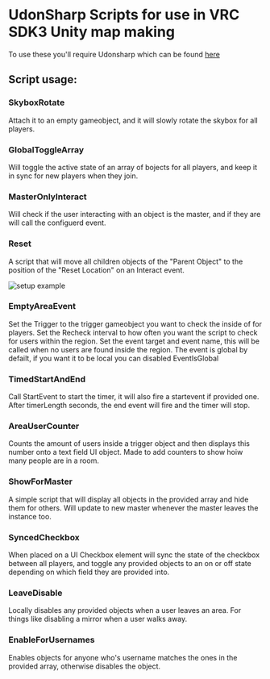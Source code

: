# UdonSharp Scripts for use in VRC SDK3 Unity map making
To use these you'll require Udonsharp which can be found [here](https://github.com/MerlinVR/UdonSharp)

## Script usage:
### SkyboxRotate
Attach it to an empty gameobject, and it will slowly rotate the skybox for all players.

### GlobalToggleArray
Will toggle the active state of an array of bojects for all players, and keep it in sync for new players when they join.

### MasterOnlyInteract
Will check if the user interacting with an object is the master, and if they are will call the configuerd event.

### Reset
A script that will move all children objects of the "Parent Object" to the position of the "Reset Location" on an Interact event.

![setup example](https://i.imgur.com/91Bmms0.png "Example setup, to respawn a ball at a reset point")

### EmptyAreaEvent
Set the Trigger to the trigger gameobject you want to check the inside of for players.
Set the Recheck interval to how often you want the script to check for users within the region.
Set the event target and event name, this will be called when no users are found inside the region.
The event is global by defailt, if you want it to be local you can disabled EventIsGlobal

### TimedStartAndEnd
Call StartEvent to start the timer, it will also fire a startevent if provided one.
After timerLength seconds, the end event will fire and the timer will stop.

### AreaUserCounter 
Counts the amount of users inside a trigger object and then displays this number onto a text field UI object.
Made to add counters to show hoiw many people are in a room.

### ShowForMaster
A simple script that will display all objects in the provided array and hide them for others.
Will update to new master whenever the master leaves the instance too.

### SyncedCheckbox
When placed on a UI Checkbox element will sync the state of the checkbox between all players, and toggle any provided objects to an on or off state depending on which field they are provided into.

### LeaveDisable
Locally disables any provided objects when a user leaves an area. For things like disabling a mirror when a user walks away.

### EnableForUsernames
Enables objects for anyone who's username matches the ones in the provided array, otherwise disables the object.